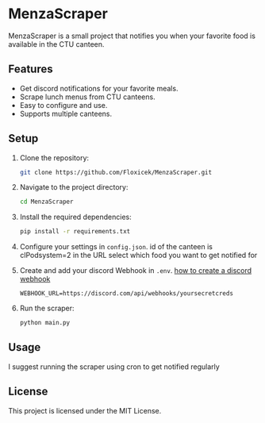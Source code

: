 # MenzaScraper

MenzaScraper is a small project that notifies you when your favorite food is available in the CTU canteen.

## Features

- Get discord notifications for your favorite meals.
- Scrape lunch menus from CTU canteens.
- Easy to configure and use.
- Supports multiple canteens.

## Setup

1. Clone the repository:
   ```bash
   git clone https://github.com/Floxicek/MenzaScraper.git
   ```
2. Navigate to the project directory:
   ```bash
   cd MenzaScraper
   ```
3. Install the required dependencies:
   ```bash
   pip install -r requirements.txt
   ```
4. Configure your settings in `config.json`.
   id of the canteen is clPodsystem=2 in the URL
   select which food you want to get notified for

5. Create and add your discord Webhook in `.env`.
   [how to create a discord webhook](https://support.discord.com/hc/en-us/articles/228383668-Intro-to-Webhooks)

   ```.env
   WEBHOOK_URL=https://discord.com/api/webhooks/yoursecretcreds
   ```

6. Run the scraper:
   ```bash
   python main.py
   ```

## Usage

I suggest running the scraper using cron to get notified regularly

## License

This project is licensed under the MIT License.

